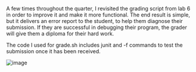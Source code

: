 A few times throughout the quarter, I revisited the grading script from lab 6 in order to improve it and make it more functional.
The end result is simple, but it delivers an error report to the student, to help them diagnose their submission. If they are successful
in debugging their program, the grader will give them a diploma for their hard work.

The code I used for grade.sh includes junit and -f commands to test the submission once it has been received.

![image](https://user-images.githubusercontent.com/122486246/224913105-fd948305-6fab-49f9-86b3-a703a1146441.png)


